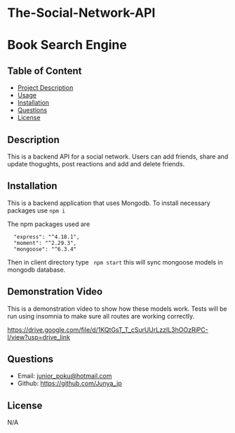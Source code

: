 # The-Social-Network-API
# Book Search Engine

## Table of Content
  - [Project Description](#Description)
  - [Usage](#Usage)
  - [Installation](#Installation)
  - [Questions](#Questions)
  - [License](#Questions)
## Description
This is a backend API for a social network. Users can add friends, share and update thogughts, post reactions and add and delete friends.
## Installation
  This is a backend application that uses Mongodb. To install necessary packages use ```npm i```

  The npm packages used are 
  ```
    "express": "^4.18.1",
    "moment": "^2.29.3",
    "mongoose": "^6.3.4"
  ```

  Then in client directory type ``` npm start``` this will sync mongoose models in mongodb database.
## Demonstration Video 
This is a demonstration video to show how these models work. Tests will be run using insomnia to make sure all routes are working correctly.

https://drive.google.com/file/d/1KQtGsT_T_cSurUUrLzzIL3hOOzRjPC-I/view?usp=drive_link
## Questions
  - Email: junior_poku@hotmail.com
  - Github: https://github.com/Junya_jp

## License  
  N/A
